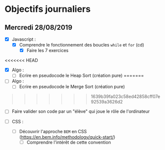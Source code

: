 # Objectifs journaliers

## Mercredi 28/08/2019


* [x] Javascript :
  * [x] Comprendre le fonctionnement des boucles `while` et `for` (cd)
    * [x] Faire les 7 exercices

<<<<<<< HEAD
* [x] Algo : 
  * [ ] Ecrire en pseudocode le Heap Sort (création pure)
=======
* [ ] Algo : 
  * [ ] Ecrire en pseudocode le Merge Sort (création pure)
>>>>>>> 1639b39fa023c58ed42858cff07e92539a3626d2
  * [ ] Faire valider son code par un "élève" qui joue le rôle de l'ordinateur

* [ ] CSS : 
  * [ ] Découvrir l'approche `BEM` en CSS (https://en.bem.info/methodology/quick-start/)
    * [ ] Comprendre l'intérêt de cette convention
